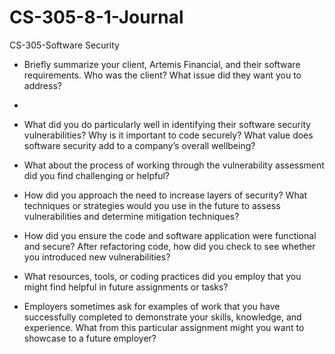 # CS-305-8-1-Journal
CS-305-Software Security
* Briefly summarize your client, Artemis Financial, and their software requirements. Who was the client? What issue did they want you to address?
- 

* What did you do particularly well in identifying their software security vulnerabilities? Why is it important to code securely? What value does software security add to a company’s overall wellbeing?


* What about the process of working through the vulnerability assessment did you find challenging or helpful?


* How did you approach the need to increase layers of security? What techniques or strategies would you use in the future to assess vulnerabilities and determine mitigation techniques?


* How did you ensure the code and software application were functional and secure? After refactoring code, how did you check to see whether you introduced new vulnerabilities?


* What resources, tools, or coding practices did you employ that you might find helpful in future assignments or tasks?


* Employers sometimes ask for examples of work that you have successfully completed to demonstrate your skills, knowledge, and experience. What from this particular assignment might you want to showcase to a future employer?
